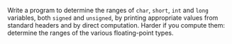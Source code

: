 Write a program to determine the ranges of `char`, `short`, `int` and `long` variables, both `signed`
and `unsigned`, by printing appropriate values from standard headers and by direct computation.
Harder if you compute them: determine the ranges of the various floating-point types.